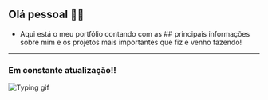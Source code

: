## Olá pessoal 👦🏻
- Aqui está o meu portfólio contando com as ## principais informações sobre mim e os projetos mais importantes que fiz e venho fazendo!

------------
### Em constante atualização!!

![Typing gif](https://pa1.aminoapps.com/6493/1ea239d4c28186844fc4cece2c78453297a99027_00.gif)

 